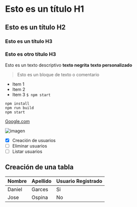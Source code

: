# Esto es un título H1
## Esto es un título H2
### Esto es un título H3
### Esto es otro título H3

Esto es un texto descriptivo **texto negrita**  **texto personalizado**

> Esto es un bloque de texto o comentario

- Item 1
- Item 2
- Item 3
`$ npm start`

```
npm install
npm run build
npm start
```

[Google.com](https://google.com)

![imagen](https://t3.ftcdn.net/jpg/02/48/42/64/360_F_248426448_NVKLywWqArG2ADUxDq6QprtIzsF82dMF.jpg)

- [x] Creación de usuarios
- [ ] Eliminar usuarios
-  [ ] Listar usuarios
## Creación de una tabla
| Nombre | Apellido | Usuario Registrado |
|-----------|-------| ------------------|
| Daniel    |Garces | Si
| Jose      |Ospina | No
